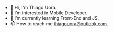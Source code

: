 - 👋 Hi, I’m Thiago Uora.
- 👀 I’m interested in Mobile Developer.
- 🌱 I’m currently learning Front-End and JS.
- 📫 How to reach me thiagouora@outlook.com.

<!---
thiagouora/thiagouora is a ✨ special ✨ repository because its `README.md` (this file) appears on your GitHub profile.
You can click the Preview link to take a look at your changes.
--->
